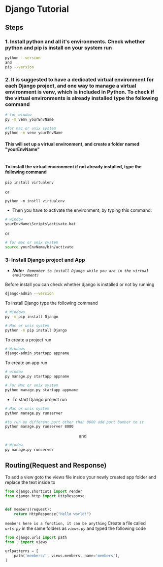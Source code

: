 # Django Tutorial

## Steps

### 1. Install python and all it's environments. Check whether python and pip is install on your system run

```bash
python --version
and
pip --version
```

### 2. It is suggested to have a dedicated virtual environment for each Django project, and one way to manage a virtual environment is venv, which is included in Python. To check if the virtual environments is already installed type the following command

```bash
# for window
py -m venv yourEnvName

#for mac or unix system
python -m venv yourEnvName
```

#### This will set up a virtual environment, and create a folder named "yourEnvName"

#

#### To install the virtual environment if not already installed, type the following command

```python
pip install virtualenv
```

or

```python
python -m instll virtualenv
```

- Then you have to activate the environment, by typing this command:

```sh
# window
yourEnvName\Scripts\activate.bat
```

or

```bash
# for mac or unix system
source yourEnvName/bin/activate
```

### 3: Install Django project and App

- _**Note:** ` Remember to install Django while you are in the virtual environment!`_

Before install you can check whether django is installed or not by running

```sh
django-admin --version
```

To install Django type the following command

```sh
# Windows
py -m pip install Django
```

```sh
# Mac or unix system
python -m pip install Django
```

To create a project run

```sh
# Windows
django-admin startapp appname
```

To create an app run

```sh
# window
py manage.py startapp appname
```

```sh
# For Mac or unix system
python manage.py startapp appname
```

- To start Django project run

```sh
# Mac or unix system
python manage.py runserver
```

```sh
#to run on different port other than 8000 add port bumber to it
python manage.py runserver 8080
```

<center>and</center>

```sh
# Window
py manage.py runserver
```

## Routing(Request and Response)

To add a view goto the views file inside your newly created app folder and replace the text inside to

```py
from django.shortcuts import render
from django.http import HttpResponse


def members(request):
    return HttpResponse("Hello world!")
```

`members here is a function, it can be anything`
Create a file called _`urls.py`_ in the same folders as _`views.py`_ and typed the following code

```py
from django.urls import path
from . import views

urlpatterns = [
    path('members/', views.members, name='members'),
]
```
